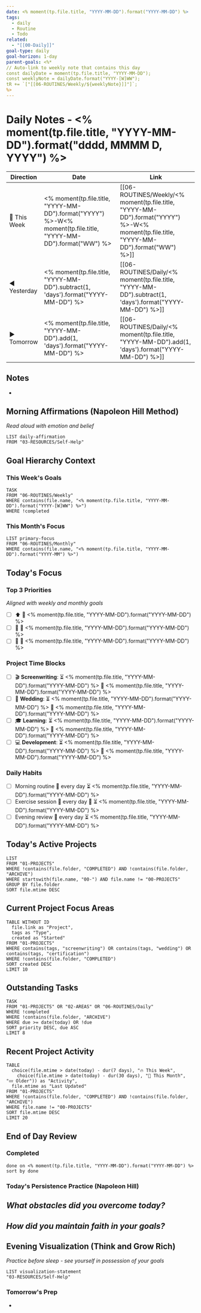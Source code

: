 ```yaml
---
date: <% moment(tp.file.title, "YYYY-MM-DD").format("YYYY-MM-DD") %>
tags:
  - daily
  - Routine
  - Todo
related:
  - "[[00-Daily]]"
goal-type: daily
goal-horizon: 1-day
parent-goals: <%*
// Auto-link to weekly note that contains this day
const dailyDate = moment(tp.file.title, "YYYY-MM-DD");
const weeklyNote = dailyDate.format("YYYY-[W]WW");
tR += `["[[06-ROUTINES/Weekly/${weeklyNote}]]"]`;
%>
---
```

# Daily Notes - <% moment(tp.file.title, "YYYY-MM-DD").format("dddd, MMMM D, YYYY") %>

| Direction    | Date                                                                                                             | Link                                                                                                                                    |
| ------------ | ---------------------------------------------------------------------------------------------------------------- | --------------------------------------------------------------------------------------------------------------------------------------- |
| 📅 This Week | <% moment(tp.file.title, "YYYY-MM-DD").format("YYYY") %>-W<% moment(tp.file.title, "YYYY-MM-DD").format("WW") %> | [[06-ROUTINES/Weekly/<% moment(tp.file.title, "YYYY-MM-DD").format("YYYY") %>-W<% moment(tp.file.title, "YYYY-MM-DD").format("WW") %>]] |
| ◀️ Yesterday | <% moment(tp.file.title, "YYYY-MM-DD").subtract(1, 'days').format("YYYY-MM-DD") %>                               | [[06-ROUTINES/Daily/<% moment(tp.file.title, "YYYY-MM-DD").subtract(1, 'days').format("YYYY-MM-DD") %>]]                                |
| ▶️ Tomorrow  | <% moment(tp.file.title, "YYYY-MM-DD").add(1, 'days').format("YYYY-MM-DD") %>                                    | [[06-ROUTINES/Daily/<% moment(tp.file.title, "YYYY-MM-DD").add(1, 'days').format("YYYY-MM-DD") %>]]                                     |
## Notes
- 

## Morning Affirmations (Napoleon Hill Method)
*Read aloud with emotion and belief*
```dataview
LIST daily-affirmation
FROM "03-RESOURCES/Self-Help"
```

## Goal Hierarchy Context
### This Week's Goals  
```dataview
TASK
FROM "06-ROUTINES/Weekly"
WHERE contains(file.name, "<% moment(tp.file.title, "YYYY-MM-DD").format("YYYY-[W]WW") %>")
WHERE !completed
```

### This Month's Focus
```dataview
LIST primary-focus
FROM "06-ROUTINES/Monthly"  
WHERE contains(file.name, "<% moment(tp.file.title, "YYYY-MM-DD").format("YYYY-MM") %>")
```

## Today's Focus
### Top 3 Priorities
*Aligned with weekly and monthly goals*
- [ ] ⬆️ 📅 <% moment(tp.file.title, "YYYY-MM-DD").format("YYYY-MM-DD") %>
- [ ] 🔼 📅 <% moment(tp.file.title, "YYYY-MM-DD").format("YYYY-MM-DD") %>
- [ ] 🔼 📅 <% moment(tp.file.title, "YYYY-MM-DD").format("YYYY-MM-DD") %> 

### Project Time Blocks
- [ ] 🎬 **Screenwriting**: ⏳ <% moment(tp.file.title, "YYYY-MM-DD").format("YYYY-MM-DD") %> 📅 <% moment(tp.file.title, "YYYY-MM-DD").format("YYYY-MM-DD") %>
- [ ] 💍 **Wedding**: ⏳ <% moment(tp.file.title, "YYYY-MM-DD").format("YYYY-MM-DD") %> 📅 <% moment(tp.file.title, "YYYY-MM-DD").format("YYYY-MM-DD") %>
- [ ] 🎓 **Learning**: ⏳ <% moment(tp.file.title, "YYYY-MM-DD").format("YYYY-MM-DD") %> 📅 <% moment(tp.file.title, "YYYY-MM-DD").format("YYYY-MM-DD") %>
- [ ] 💻 **Development**: ⏳ <% moment(tp.file.title, "YYYY-MM-DD").format("YYYY-MM-DD") %> 📅 <% moment(tp.file.title, "YYYY-MM-DD").format("YYYY-MM-DD") %> 

### Daily Habits
- [ ] Morning routine 🔁 every day ⏳ <% moment(tp.file.title, "YYYY-MM-DD").format("YYYY-MM-DD") %>
- [ ] Exercise session 🔁 every day 🔼 ⏳ <% moment(tp.file.title, "YYYY-MM-DD").format("YYYY-MM-DD") %>
- [ ] Evening review 🔁 every day ⏳ <% moment(tp.file.title, "YYYY-MM-DD").format("YYYY-MM-DD") %> 
## Today's Active Projects
```dataview
LIST
FROM "01-PROJECTS"
WHERE !contains(file.folder, "COMPLETED") AND !contains(file.folder, "ARCHIVE")
WHERE startswith(file.name, "00-") AND file.name != "00-PROJECTS"
GROUP BY file.folder
SORT file.mtime DESC
```

## Current Project Focus Areas
```dataview
TABLE WITHOUT ID
  file.link as "Project",
  tags as "Type",
  created as "Started"
FROM "01-PROJECTS"
WHERE contains(tags, "screenwriting") OR contains(tags, "wedding") OR contains(tags, "certification")
WHERE !contains(file.folder, "COMPLETED")
SORT created DESC
LIMIT 10
```

## Outstanding Tasks
```dataview
TASK
FROM "01-PROJECTS" OR "02-AREAS" OR "06-ROUTINES/Daily"
WHERE !completed
WHERE !contains(file.folder, "ARCHIVE")
WHERE due >= date(today) OR !due
SORT priority DESC, due ASC
LIMIT 8
```

## Recent Project Activity
```dataview
TABLE 
  choice(file.mtime > date(today) - dur(7 days), "🔥 This Week", 
    choice(file.mtime > date(today) - dur(30 days), "📅 This Month", "💤 Older")) as "Activity",
  file.mtime as "Last Updated"
FROM "01-PROJECTS"
WHERE !contains(file.folder, "COMPLETED") AND !contains(file.folder, "ARCHIVE")
WHERE file.name != "00-PROJECTS"
SORT file.mtime DESC
LIMIT 20
```

## End of Day Review
### Completed
```tasks
done on <% moment(tp.file.title, "YYYY-MM-DD").format("YYYY-MM-DD") %>
sort by done
```

### Today's Persistence Practice (Napoleon Hill)
*What obstacles did you overcome today?*
- 

*How did you maintain faith in your goals?*
- 

## Evening Visualization (Think and Grow Rich)
*Practice before sleep - see yourself in possession of your goals*
```dataview
LIST visualization-statement  
"03-RESOURCES/Self-Help"
```

### Tomorrow's Prep
- 